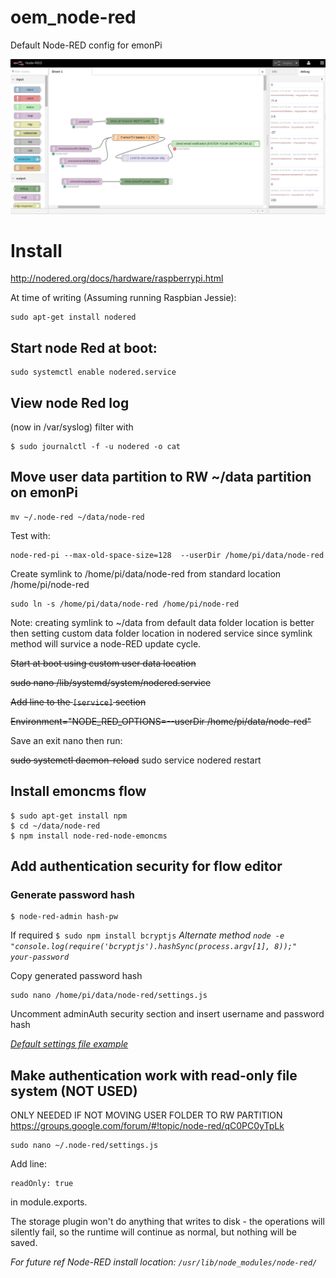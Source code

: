 # oem_node-red

Default Node-RED config for emonPi

![emonPi node-RED Flow](emonpi_flow.png)

# Install

http://nodered.org/docs/hardware/raspberrypi.html

At time of writing (Assuming running Raspbian Jessie):

    sudo apt-get install nodered

## Start node Red at boot:

    sudo systemctl enable nodered.service

## View node Red log
(now in /var/syslog) filter with

    $ sudo journalctl -f -u nodered -o cat

## Move user data partition to RW ~/data partition on emonPi

    mv ~/.node-red ~/data/node-red

Test with:

    node-red-pi --max-old-space-size=128  --userDir /home/pi/data/node-red

Create symlink to /home/pi/data/node-red from standard location /home/pi/node-red

    sudo ln -s /home/pi/data/node-red /home/pi/node-red

Note: creating symlink to ~/data from default data folder location is better then setting custom data folder location in nodered service since symlink method will survice a node-RED update cycle.

~~Start at boot using custom user data location~~

~~sudo nano /lib/systemd/system/nodered.service~~

~~Add line to the `[service]` section~~
  
~~Environment="NODE_RED_OPTIONS=--userDir /home/pi/data/node-red"~~
    
Save an exit nano then run:

~~sudo systemctl daemon-reload~~
    sudo service nodered restart


## Install emoncms flow
    
    $ sudo apt-get install npm
    $ cd ~/data/node-red
    $ npm install node-red-node-emoncms
    
 
## Add authentication security for flow editor

### Generate password hash
    
    $ node-red-admin hash-pw
    
If required `$ sudo npm install bcryptjs`
*Alternate method `node -e "console.log(require('bcryptjs').hashSync(process.argv[1], 8));"  your-password`*

Copy generated password hash

    sudo nano /home/pi/data/node-red/settings.js

Uncomment adminAuth security section and insert username and password hash

*[Default settings file example](https://github.com/node-red/node-red/blob/master/settings.js)*
    
## Make authentication work with read-only file system (NOT USED)
ONLY NEEDED IF NOT MOVING USER FOLDER TO RW PARTITION
https://groups.google.com/forum/#!topic/node-red/qC0PC0yTpLk

    sudo nano ~/.node-red/settings.js

Add line:

    readOnly: true

in module.exports.

 The storage plugin won't do anything that writes to disk - the operations will silently fail, so the runtime will continue as normal, but nothing will be saved.
 
 *For future ref Node-RED install location: `/usr/lib/node_modules/node-red/`*

